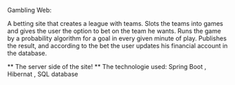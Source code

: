 Gambling Web:

A betting site that creates a league with teams.
Slots the teams into games and gives the user the option to bet on the team he wants.
Runs the game by a probability algorithm for a goal in every given minute of play. 
Publishes the result, and according to the bet the user updates his financial account in the database.

** The server side of the site! **
The technologie used: Spring Boot , Hibernat , SQL database
